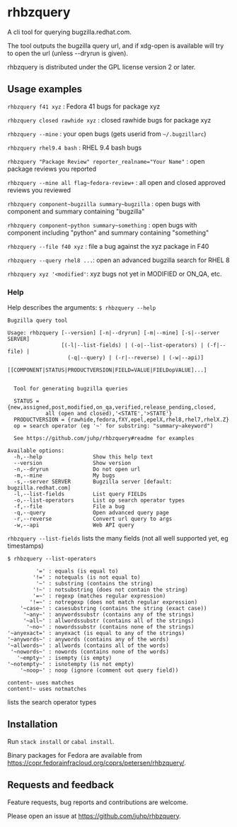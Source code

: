 # rhbzquery

A cli tool for querying bugzilla.redhat.com.

The tool outputs the bugzilla query url,
and if xdg-open is available will try to open the url
(unless --dryrun is given).

rhbzquery is distributed under the GPL license version 2 or later.

## Usage examples

`rhbzquery f41 xyz` : Fedora 41 bugs for package xyz

`rhbzquery closed rawhide xyz` : closed rawhide bugs for package xyz

`rhbzquery --mine` : your open bugs (gets userid from `~/.bugzillarc`)

`rhbzquery rhel9.4 bash` : RHEL 9.4 bash bugs

`rhbzquery "Package Review" reporter_realname="Your Name"` : open package reviews you reported

`rhbzquery --mine all flag~fedora-review+` : all open and closed approved reviews you reviewed

`rhbzquery component~bugzilla summary~bugzilla` : open bugs with component and summary containing "bugzilla"

`rhbzquery component~python summary~something` : open bugs with component including "python" and summary containing "something"

`rhbzquery --file f40 xyz` : file a bug against the xyz package in F40

`rhbzquery --query rhel8 ...`: open an advanced bugzilla search for RHEL 8

`rhbzquery xyz '<modified'`: xyz bugs not yet in MODIFIED or ON_QA, etc.

### Help
Help describes the arguments:
`$ rhbzquery --help`

```
Bugzilla query tool

Usage: rhbzquery [--version] [-n|--dryrun] [-m|--mine] [-s|--server SERVER]
                 [(-l|--list-fields) | (-o|--list-operators) | (-f|--file) |
                   (-q|--query) | (-r|--reverse) | (-w|--api)]
                 [[COMPONENT|STATUS|PRODUCTVERSION|FIELD=VALUE|FIELDopVALUE]...]


  Tool for generating bugzilla queries

  STATUS = {new,assigned,post,modified,on_qa,verified,release_pending,closed,
            all (open and closed),'<STATE','>STATE'}
  PRODUCTVERSION = {rawhide,fedora,fXY,epel,epelX,rhel8,rhel7,rhelX.Z}
  op = search operator (eg '~' for substring: "summary~akeyword")

  See https://github.com/juhp/rhbzquery#readme for examples

Available options:
  -h,--help                Show this help text
  --version                Show version
  -n,--dryrun              Do not open url
  -m,--mine                My bugs
  -s,--server SERVER       Bugzilla server [default: bugzilla.redhat.com]
  -l,--list-fields         List query FIELDs
  -o,--list-operators      List op search operator types
  -f,--file                File a bug
  -q,--query               Open advanced query page
  -r,--reverse             Convert url query to args
  -w,--api                 Web API query
```

`rhbzquery --list-fields` lists the many fields (not all well supported yet, eg timestamps)

`$ rhbzquery --list-operators`

```
         '=' : equals (is equal to)
        '!=' : notequals (is not equal to)
         '~' : substring (contains the string)
        '!~' : notsubstring (does not contain the string)
        '=~' : regexp (matches regular expression)
       '!=~' : notregexp (does not match regular expression)
    '~case~' : casesubstring (contains the string (exact case))
     '~any~' : anywordssubstr (contains any of the strings)
     '~all~' : allwordssubstr (contains all of the strings)
      '~no~' : nowordssubstr (contains none of the strings)
'~anyexact=' : anyexact (is equal to any of the strings)
'~anywords~' : anywords (contains any of the words)
'~allwords~' : allwords (contains all of the words)
 '~nowords~' : nowords (contains none of the words)
   '~empty~' : isempty (is empty)
'~notempty~' : isnotempty (is not empty)
    '~noop~' : noop (ignore (comment out query field))

content~ uses matches
content!~ uses notmatches
```
lists the search operator types

## Installation
Run `stack install` or `cabal install`.

Binary packages for Fedora are available from <https://copr.fedorainfracloud.org/coprs/petersen/rhbzquery/>.

## Requests and feedback
Feature requests, bug reports and contributions are welcome.

Please open an issue at <https://github.com/juhp/rhbzquery>.
